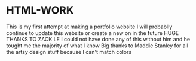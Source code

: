 # HTML-WORK

This is my first attempt at making a portfolio website
I will probablly continue to update this website or create a new on in the future
HUGE THANKS TO ZACK LE
I could not have done any of this without him and he tought me the majority of what I know
Big thanks to Maddie Stanley for all the artsy design stuff because I can't match colors
